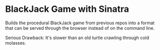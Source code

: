 # BlackJack Game with Sinatra #

Builds the procedural BlackJack game from previous repos into a format that can
be served through the browser instead of on the command line. 

Serious Drawback: It's slower than an old turtle crawling through cold molasses.

